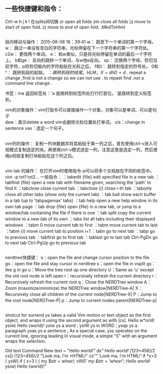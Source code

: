 
## 一些快捷键和指令：
Ctrl-w  h j k l    在splits间切换
zr  open all folds
zm close all folds
[z move to start of open fold.
]z move to end of open fold.
:MkdToHtml   
##  
段内移动与操作： 2015-08-08 16：39:41
w：				   跳至下一个单词的第一个字母。
w：				   跳过一串没有空白的字符串，光标停留在下一个字符串的第一个字符处。
c2w：			   更改两个单词。
e：				   和w类似，只是将光标停留在单词的最后一个字符上。
b和ge：			   反向的跳转一个单词，与w他e反向。
xp：			   交换两个字母，剪切当前字符，p将剪切板内的字符粘贴在光标之后。
f和t：			   跳转到指定的符号处。
0和^：			   跳转到段的起始，
$：	   			   跳转到段的结尾。
%：				   匹配括号。
H  L  M，
X = dh
D = d$
. repeat a change ,find is not a change so we can not use . to repaet find .not a command line change .			

书签：ma
返回标签处：'a 是跳转到标签所处打行打首位。\`是跳转到定义标签处。

vim的对象操作：vim打指令可以直接操作一个对象，对象可以是单词、可以是句子\
				daw：表示delete a word vim会删除光标位置处打单词。
				cis：change in sentence
				vas：选定一个句子。
## 				
vim列的操作：
复制一列块数据并将其粘贴于某一列之后，首先使用ctrl-v进入可视模式复制选定的块。再使用ctrl-v模式选定一列，注意这里是选定一列，然后使用p将刚复制打块粘贴在这个列之后。

## 
vim tab 的操作：
	在打开vim时使用指令-p可以将多个文档放在不同的标签中。vim -p txt1  txt2...
一些指令：
	：tabedit {file}   edit specified file in a new tab
	：tabfind {file}   open a new tab with filename given, searching the 'path' to find it
	：tabclose         close current tab
	：tabclose {i}     close i-th tab
	：tabonly          close all other tabs (show only the current tab)
	：tab ball         show each buffer in a tab (up to 'tabpagemax' tabs)
	：tab help         open a new help window in its own tab page
	：tab drop {file}  open {file} in a new tab, or jump to a window/tab containing the file if there is one
	：tab split        copy the current window to a new tab of its own
	：tabs         list all tabs including their displayed windows
	：tabm 0       move current tab to first
	：tabm         move current tab to last
	：tabm {i}     move current tab to position i+1
	：tabn         go to next tab
	：tabp         go to previous tab
	：tabfirst     go to first tab
	：tablast      go to last tab
	Ctrl-PgDn     go to next tab
	Ctrl-PgUp     go to previous tab

##
nerdtree快捷键：
o：open the file and change cursor position  to the file
go：open the file and stay cursor in nerdtree
s：open the file in vsplit 
gs：like g in go 
u：Move the tree root up one directory
U：Same as 'u' except the old root node is left open
r：recursively refresh the current directory
r：Recursively refresh the current root
q：Close the NERDTree window
A：Zoom (maximize/minimize) the NERDTree window|NERDTree-A|
X：Recursively close all children of the current node|NERDTree-X|
P：Jump to the root node|NERDTree-P|
p：Jump to current nodes parent|NERDTree-p|


##  
shotcut for surrend
ys takes a valid Vim motion or text object as the first object, and wraps
it using the second argument as with |cs|. 
  Hello w*orld!             ysiw)       Hello (world)!
     ysiw  ys a word ;          ysiW ys in WORD ;     ysap ys a paragraph
	 ysas ys a sentence ;
As a special case, yss operates on the current line, ignoring leading
In visual mode, a simple "S" with an argument wraps the selection.

  Old text                  Command     New text ~
  "Hello *world!"           ds"         Hello world!
  [123+4*56]/2              cs])        (123+456)/2
  "Look ma, I'm *HTML!"     cs"<q>      <q>Look ma, I'm HTML!</q>
  if *x>3 {                 ysW(        if ( x>3 ) {
  my $str = *whee!;         vllllS'     my $str = 'whee!';
  Hello w*orld!             ysiw)       Hello (world)!
  
## 


